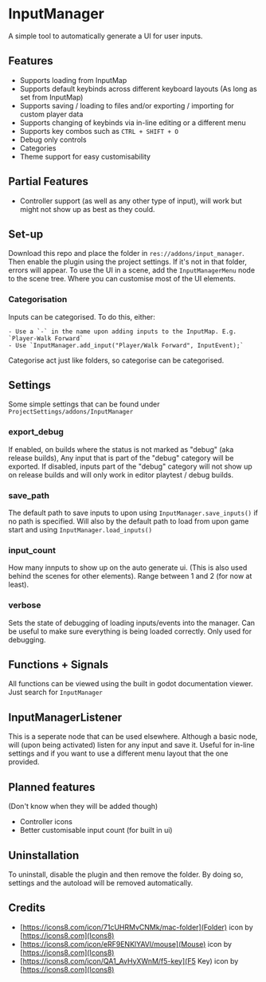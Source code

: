 # InputManager

A simple tool to automatically generate a UI for user inputs.

## Features
- Supports loading from InputMap
- Supports default keybinds across different keyboard layouts (As long as set from InputMap)
- Supports saving / loading to files and/or exporting / importing for custom player data
- Supports changing of keybinds via in-line editing or a different menu
- Supports key combos such as `CTRL + SHIFT + O`
- Debug only controls
- Categories
- Theme support for easy customisability

## Partial Features
- Controller support (as well as any other type of input), will work but might not show up as best as they could.

## Set-up
Download this repo and place the folder in `res://addons/input_manager`. Then enable the plugin using the project settings.
If it's not in that folder, errors will appear.
To use the UI in a scene, add the `InputManagerMenu` node to the scene tree. Where you can customise most of the UI elements.

### Categorisation
Inputs can be categorised. To do this, either:

	- Use a `-` in the name upon adding inputs to the InputMap. E.g. `Player-Walk Forward`
	- Use `InputManager.add_input("Player/Walk Forward", InputEvent);`

Categorise act just like folders, so categorise can be categorised.

## Settings
Some simple settings that can be found under `ProjectSettings/addons/InputManager`

### export_debug
If enabled, on builds where the status is not marked as "debug" (aka release builds), Any input that is part of the "debug" category will be exported.
If disabled, inputs part of the "debug" category will not show up on release builds and will only work in editor playtest / debug builds.

### save_path
The default path to save inputs to upon using `InputManager.save_inputs()` if no path is specified.
Will also by the default path to load from upon game start and using `InputManager.load_inputs()`

### input_count
How many innputs to show up on the auto generate ui. (This is also used behind the scenes for other elements).
Range between 1 and 2 (for now at least).

### verbose
Sets the state of debugging of loading inputs/events into the manager. Can be useful to make sure everything is being loaded correctly.
Only used for debugging.

## Functions + Signals
All functions can be viewed using the built in godot documentation viewer. Just search for `InputManager`

## InputManagerListener
This is a seperate node that can be used elsewhere. Although a basic node, will (upon being activated) listen for any input and save it.
Useful for in-line settings and if you want to use a different menu layout that the one provided.

## Planned features
(Don't know when they will be added though)

- Controller icons
- Better customisable input count (for built in ui)

## Uninstallation
To uninstall, disable the plugin and then remove the folder. By doing so, settings and the autoload will be removed automatically.

## Credits
- [https://icons8.com/icon/71cUHRMvCNMk/mac-folder](Folder) icon by [https://icons8.com](Icons8)
- [https://icons8.com/icon/eRF9ENKlYAVl/mouse](Mouse) icon by [https://icons8.com](Icons8)
- [https://icons8.com/icon/QA1_AvHyXWnM/f5-key](F5 Key) icon by [https://icons8.com](Icons8)
